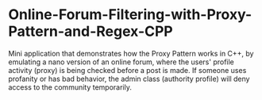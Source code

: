 # Online-Forum-Filtering-with-Proxy-Pattern-and-Regex-CPP
Mini application that demonstrates how the Proxy Pattern works in C++, by emulating a nano version of an online forum, where the users' profile activity (proxy) is being checked before a post is made. If someone uses profanity or has bad behavior, the admin class (authority profile) will deny access to the community temporarily. 
